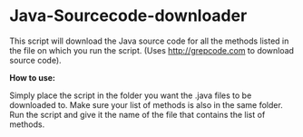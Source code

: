 # Java-Sourcecode-downloader

This script will download the Java source code for all the methods listed in the file on which you run the script. 
(Uses http://grepcode.com to download source code). 

<b>How to use:</b>   

Simply place the script in the folder you want the .java files to be downloaded to. Make sure your list of methods is also in the same folder.   
Run the script and give it the name of the file that contains the list of methods.
